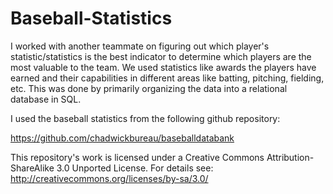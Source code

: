 # Baseball-Statistics

I worked with another teammate on figuring out which player's statistic/statistics is the best indicator to determine which players are the most valuable to the team. We used statistics like awards the players have earned and their capabilities in different areas like batting, pitching, fielding, etc. This was done by primarily organizing the data into a relational database in SQL.

I used the baseball statistics from the following github repository:

https://github.com/chadwickbureau/baseballdatabank

This repository's work is licensed under a Creative Commons Attribution-ShareAlike
3.0 Unported License.  For details see:
http://creativecommons.org/licenses/by-sa/3.0/
